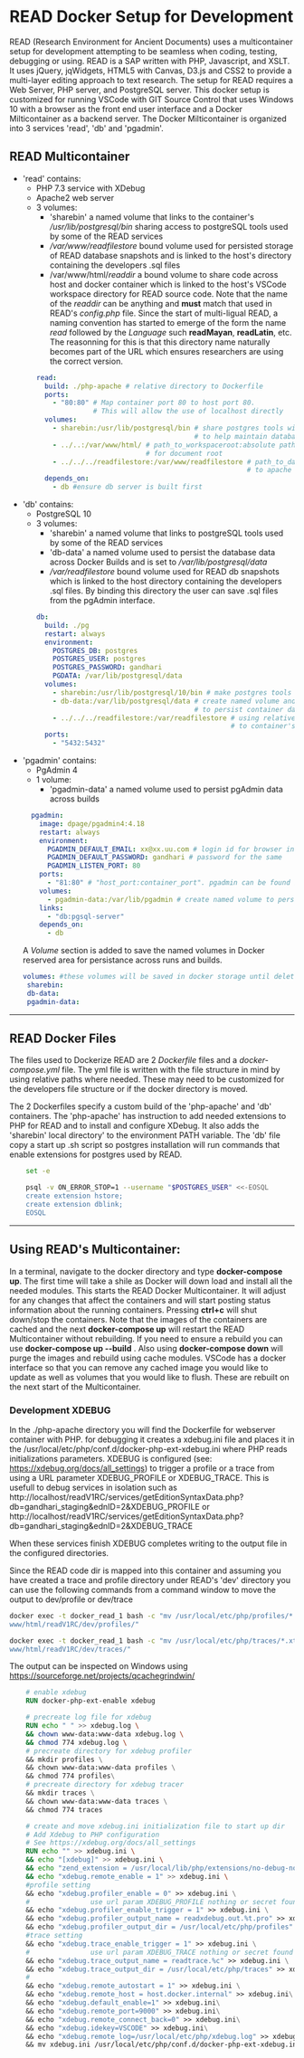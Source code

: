 # READ Docker Setup for Development

READ (Research Environment for Ancient Documents) uses a multicontainer setup for development attempting to be seamless when coding, testing, debugging or using. READ is a SAP written with PHP, Javascript, and XSLT. It uses jQuery, jqWidgets, HTML5 with Canvas, D3.js and CSS2 to provide a multi-layer editing approach to text research. The setup for READ requires a Web Server, PHP server, and PostgreSQL server. This docker setup is customized for running VSCode with GIT Source Control that uses Windows 10 with a browser as the front end user interface and a Docker Milticontainer as a backend server. The Docker Milticontainer is organized into 3 services 'read', 'db' and 'pgadmin'. 

## READ Multicontainer 
  - 'read' contains:
    - PHP 7.3 service with XDebug
    - Apache2 web server
    - 3 volumes:
      - 'sharebin' a named volume that links to the container's */usr/lib/postgresql/bin* sharing access to postgreSQL tools used by some of the READ services
      - */var/www/readfilestore* bound volume used for persisted storage of READ database snapshots and is linked to the host's directory containing the developers .sql files
      - /var/www/html/*readdir* a bound volume to share code across host and docker container which is linked to the host's VSCode workspace directory for READ source code. Note that the name of the *readdir* can be anything and **must** match that used in READ's *config.php* file. Since the start of multi-ligual READ, a naming convention has started to emerge of the form the name *read* followed by the *Language* such **readMayan**, **readLatin**, etc. The reasonning for this is that this directory name naturally becomes part of the URL which ensures researchers are using the correct version.
      ```yml
      read:
        build: ./php-apache # relative directory to Dockerfile
        ports:
          - "80:80" # Map container port 80 to host port 80.
                    # This will allow the use of localhost directly
        volumes: 
          - sharebin:/usr/lib/postgresql/bin # share postgres tools with php server
                                             # to help maintain databases
          - ../..:/var/www/html/ # path_to_workspaceroot:absolute path in apache container
                                 # for document root
          - ../../../readfilestore:/var/www/readfilestore # path_to_database_sql's:absolute path
                                                          # to apache container of readfilestore
        depends_on: 
          - db #ensure db server is built first
      ```
  - 'db' contains:
    - PostgreSQL 10
    - 3 volumes:
      - 'sharebin' a named volume that links to postgreSQL tools used by some of the READ services
      - 'db-data' a named volume used to persist the database data across Docker Builds and is set to */var/lib/postgresql/data*
      - */var/readfilestore* bound volume used for READ db snapshots which is linked to the host directory containing the developers .sql files. By binding this directory the user can save .sql files from the pgAdmin interface.
      ```yml
      db:
        build: ./pg
        restart: always
        environment: 
          POSTGRES_DB: postgres
          POSTGRES_USER: postgres
          POSTGRES_PASSWORD: gandhari
          PGDATA: /var/lib/postgresql/data
        volumes:
          - sharebin:/usr/lib/postgresql/10/bin # make postgres tools available to other services
          - db-data:/var/lib/postgresql/data # create named volume and add to volumes
                                             # to persist container data
          - ../../../readfilestore:/var/readfilestore # using relative path to bind host dir
                                                      # to container's /var/readfilestore
        ports:
          - "5432:5432"
      ```
  - 'pgadmin' contains:
    - PgAdmin 4
    - 1 volume:
      - 'pgadmin-data' a named volume used to persist pgAdmin data across builds
    ```yml
      pgadmin:
        image: dpage/pgadmin4:4.18
        restart: always
        environment: 
          PGADMIN_DEFAULT_EMAIL: xx@xx.uu.com # login id for browser interface
          PGADMIN_DEFAULT_PASSWORD: gandhari # password for the same
          PGADMIN_LISTEN_PORT: 80
        ports:
          - "81:80" # "host_port:container_port". pgadmin can be found in host browser as localhost:81
        volumes: 
          - pgadmin-data:/var/lib/pgadmin # create named volume to persist container data
        links: 
          - "db:pgsql-server"
        depends_on: 
          - db
    ```  
     A *Volume* section is added to save the named volumes in Docker reserved area for persistance across runs and builds.
     ```yml
    volumes: #these volumes will be saved in docker storage until deleted
      sharebin:
      db-data:
      pgadmin-data:
     ```
---
## READ Docker Files
The files used to Dockerize READ are 2 *Dockerfile* files and a *docker-compose.yml* file. The yml file is written with the file structure in mind by using relative paths where needed. These may need to be customized for the developers file structure or if the docker directory is moved.

The 2 Dockerfiles specify a custom build of the 'php-apache' and 'db' containers. The 'php-apache' has instruction to add needed extensions to PHP for READ and to install and configure XDebug. It also adds the 'sharebin' local directory' to the environment PATH variable. The 'db' file copy a start up .sh script so postgres installation will run commands that enable extensions for postgres used by READ.
```bash
    set -e

    psql -v ON_ERROR_STOP=1 --username "$POSTGRES_USER" <<-EOSQL
    create extension hstore;
    create extension dblink;
    EOSQL
```


---
## Using READ's Multicontainer:
In a terminal, navigate to the docker directory and type **docker-compose up**. The first time will take a shile as Docker will down load and install all the needed modules. This starts the READ Docker Multicontainer. It will adjust for any changes that affect the containers and will start posting status information about the running containers. Pressing **ctrl+c** will shut down/stop the containers. Note that the images of the containers are cached and the next **docker-compose up** will restart the READ Multicontainer without rebuilding. If you need to ensure a rebuild you can use **docker-compose up --build** . Also using **docker-compose down** will purge the images and rebuild using cache modules. VSCode has a docker interface so that you can remove any cached image you would like to update as well as volumes that you would like to flush. These are rebuilt on the next start of the Multicontainer.


### Development XDEBUG

In the ./php-apache directory you will find the Dockerfile for webserver container with PHP.
for debugging it creates a xdebug.ini file and places it in the /usr/local/etc/php/conf.d/docker-php-ext-xdebug.ini
where PHP reads initializations parameters.
XDEBUG is configured (see: https://xdebug.org/docs/all_settings) to trigger a profile or a trace from using a URL
parameter XDEBUG_PROFILE or XDEBUG_TRACE. This is usefull to debug services in isolation such as 
http://localhost/readV1RC/services/getEditionSyntaxData.php?db=gandhari_staging&ednID=2&XDEBUG_PROFILE
or
http://localhost/readV1RC/services/getEditionSyntaxData.php?db=gandhari_staging&ednID=2&XDEBUG_TRACE

When these services finish XDEBUG completes writing to the output file in the configured directories.

Since the READ code dir is mapped into this container and assuming you have created a trace and profile directory under
READ's  'dev' directory you can use the following commands from a command window to move the output to dev/profile or dev/trace

```Bash
docker exec -t docker_read_1 bash -c "mv /usr/local/etc/php/profiles/*.xt /var/
www/html/readV1RC/dev/profiles/"

docker exec -t docker_read_1 bash -c "mv /usr/local/etc/php/traces/*.xt /var/
www/html/readV1RC/dev/traces/"
```
The output can be inspected on Windows using https://sourceforge.net/projects/qcachegrindwin/  

```DOckerfile
    # enable xdebug
    RUN docker-php-ext-enable xdebug

    # precreate log file for xdebug
    RUN echo " " >> xdebug.log \
    && chown www-data:www-data xdebug.log \
    && chmod 774 xdebug.log \
    # precreate directory for xdebug profiler
    && mkdir profiles \
    && chown www-data:www-data profiles \
    && chmod 774 profiles\
    # precreate directory for xdebug tracer
    && mkdir traces \
    && chown www-data:www-data traces \
    && chmod 774 traces

    # create and move xdebug.ini initialization file to start up dir
    # Add Xdebug to PHP configuration
    # See https://xdebug.org/docs/all_settings
    RUN echo "" >> xdebug.ini \
    && echo "[xdebug]" >> xdebug.ini \
    && echo "zend_extension = /usr/local/lib/php/extensions/no-debug-non-zts-20180731/xdebug.so" >> xdebug.ini \
    && echo "xdebug.remote_enable = 1" >> xdebug.ini \
    #profile setting
    && echo "xdebug.profiler_enable = 0" >> xdebug.ini \
    #               use url param XDEBUG_PROFILE nothing or secret found in profile_enable_trigger_value
    && echo "xdebug.profiler_enable_trigger = 1" >> xdebug.ini \
    && echo "xdebug.profiler_output_name = readxdebug.out.%t.pro" >> xdebug.ini \
    && echo "xdebug.profiler_output_dir = /usr/local/etc/php/profiles" >> xdebug.ini \
    #trace setting
    && echo "xdebug.trace_enable_trigger = 1" >> xdebug.ini \
    #               use url param XDEBUG_TRACE nothing or secret found in trace_enable_trigger_value
    && echo "xdebug.trace_output_name = readtrace.%c" >> xdebug.ini \
    && echo "xdebug.trace_output_dir = /usr/local/etc/php/traces" >> xdebug.ini \
    #
    && echo "xdebug.remote_autostart = 1" >> xdebug.ini \
    && echo "xdebug.remote_host = host.docker.internal" >> xdebug.ini\
    && echo "xdebug.default_enable=1" >> xdebug.ini\
    && echo "xdebug.remote_port=9000" >> xdebug.ini\
    && echo "xdebug.remote_connect_back=0" >> xdebug.ini\
    && echo "xdebug.idekey=VSCODE" >> xdebug.ini\
    && echo "xdebug.remote_log=/usr/local/etc/php/xdebug.log" >> xdebug.ini\
    && mv xdebug.ini /usr/local/etc/php/conf.d/docker-php-ext-xdebug.ini
```
